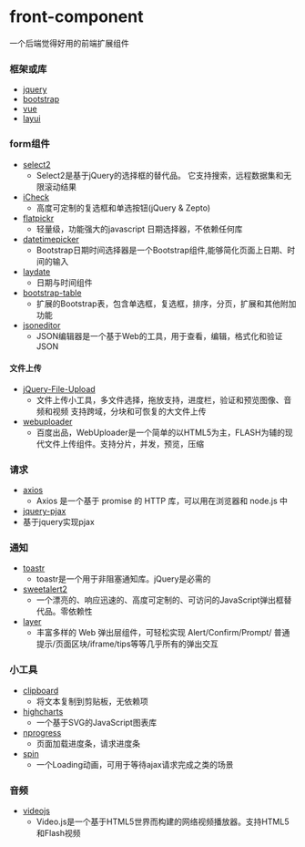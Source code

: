 # front-component

一个后端觉得好用的前端扩展组件

### 框架或库
- [jquery](https://github.com/jquery/jquery)
- [bootstrap](https://github.com/twbs/bootstrap)
- [vue](https://github.com/vuejs/vue)
- [layui](https://github.com/sentsin/layui)

### form组件
- [select2](https://github.com/select2/select2)
  - Select2是基于jQuery的选择框的替代品。 它支持搜索，远程数据集和无限滚动结果
- [iCheck](https://github.com/fronteed/iCheck/)
  - 高度可定制的复选框和单选按钮(jQuery & Zepto)
- [flatpickr](https://github.com/flatpickr/flatpickr)
  - 轻量级，功能强大的javascript 日期选择器，不依赖任何库
- [datetimepicker](http://eonasdan.github.io/bootstrap-datetimepicker)
  - Bootstrap日期时间选择器是一个Bootstrap组件,能够简化页面上日期、时间的输入
- [laydate](https://github.com/sentsin/laydate)
  - 日期与时间组件
- [bootstrap-table](https://github.com/wenzhixin/bootstrap-table)
  - 扩展的Bootstrap表，包含单选框，复选框，排序，分页，扩展和其他附加功能
- [jsoneditor](https://github.com/josdejong/jsoneditor)
  - JSON编辑器是一个基于Web的工具，用于查看，编辑，格式化和验证JSON


#### 文件上传
- [jQuery-File-Upload](https://github.com/blueimp/jQuery-File-Upload)
  - 文件上传小工具，多文件选择，拖放支持，进度栏，验证和预览图像、音频和视频 支持跨域，分块和可恢复的大文件上传
- [webuploader](https://github.com/fex-team/webuploader)
  - 百度出品，WebUploader是一个简单的以HTML5为主，FLASH为辅的现代文件上传组件。支持分片，并发，预览，压缩

### 请求
- [axios](https://github.com/axios/axios)
  - Axios 是一个基于 promise 的 HTTP 库，可以用在浏览器和 node.js 中
- [jquery-pjax](https://github.com/defunkt/jquery-pjax)
 - 基于jquery实现pjax


### 通知
- [toastr](https://github.com/CodeSeven/toastr)
  - toastr是一个用于非阻塞通知库。jQuery是必需的
- [sweetalert2](https://github.com/sweetalert2/sweetalert2)
  - 一个漂亮的、响应迅速的、高度可定制的、可访问的JavaScript弹出框替代品。零依赖性
- [layer](https://github.com/sentsin/layer)
  - 丰富多样的 Web 弹出层组件，可轻松实现 Alert/Confirm/Prompt/ 普通提示/页面区块/iframe/tips等等几乎所有的弹出交互

### 小工具
- [clipboard](https://github.com/zenorocha/clipboard.js)
  - 将文本复制到剪贴板，无依赖项
- [highcharts](https://github.com/highcharts/highcharts)
  - 一个基于SVG的JavaScript图表库
- [nprogress](https://github.com/rstacruz/nprogress/)
  - 页面加载进度条，请求进度条
- [spin](https://github.com/fgnass/spin.js)
  - 一个Loading动画，可用于等待ajax请求完成之类的场景

### 音频
- [videojs](https://github.com/videojs/video.js)
  - Video.js是一个基于HTML5世界而构建的网络视频播放器。支持HTML5和Flash视频



